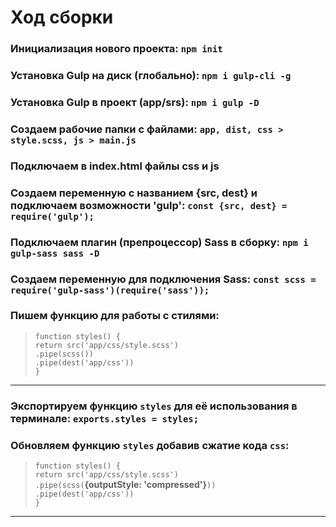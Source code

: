 # Ход сборки  
### Инициализация нового проекта: `npm init`
### Установка Gulp на диск (глобально): `npm i gulp-cli -g`
### Установка Gulp в проект (app/srs): `npm i gulp -D`
### Создаем рабочие папки с файлами: `app, dist, css > style.scss, js > main.js`
### Подключаем в index.html файлы css и js
### Создаем переменную с названием {src, dest} и подключаем возможности 'gulp': `const {src, dest} = require('gulp');`
### Подключаем плагин (препроцессор) Sass в сборку: `npm i gulp-sass sass -D`
### Создаем переменную для подключения Sass: `const scss = require('gulp-sass')(require('sass'));`
### Пишем функцию для работы с стилями:
>`function styles() {`  
`return src('app/css/style.scss')`  
`.pipe(scss())`  
`.pipe(dest('app/css'))`  
`}`
---
### Экспортируем функцию `styles` для её использования в терминале: `exports.styles = styles;`
### Обновляем функцию `styles` добавив сжатие кода `css`:
>`function styles() {`  
`return src('app/css/style.scss')`  
`.pipe(scss(`**{outputStyle: 'compressed'}**`))`  
`.pipe(dest('app/css'))`  
`}`
---